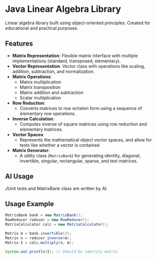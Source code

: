 # Java Linear Algebra Library

Linear algebra library built using object-oriented principles. Created for educational and practical purposes.

## Features

- **Matrix Representation**: Flexible matrix interface with multiple implementations (standard, transposed, elementary).
- **Vector Representation**: Vector class with operations like scaling, addition, subtraction, and normalization.
- **Matrix Operations**:
  - Matrix multiplication
  - Matrix transposition
  - Matrix addition and subtraction
  - Scalar multiplication
- **Row Reduction**:
  - Converts matrices to row echelon form using a sequence of elementary row operations.
- **Inverse Calculation**:
  - Computes inverse of square matrices using row reduction and elementary matrices.
- **Vector Spaces**
  - Represents the mathematical object vector spaces, and allow for tests like whether a vector is contained
- **Matrix Generator**:
  - A utility class (`MatrixBank`) for generating identity, diagonal, invertible, singular, rectangular, sparse, and test matrices.

## AI Usage

JUnit tests and MatrixBank class are written by AI.

## Usage Example

```java
MatrixBank bank = new MatrixBank();
RowReducer reducer = new RowReducer();
MatrixCalculator calc = new MatrixCalculator();

Matrix m = bank.invertible(3);
Matrix n = reducer.inverse(m);
Matrix I = calc.multiply(n, m);

System.out.println(I); // Should be identity matrix
